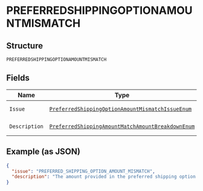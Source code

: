 
# PREFERREDSHIPPINGOPTIONAMOUNTMISMATCH

## Structure

`PREFERREDSHIPPINGOPTIONAMOUNTMISMATCH`

## Fields

| Name | Type | Tags | Description | Getter | Setter |
|  --- | --- | --- | --- | --- | --- |
| `Issue` | [`PreferredShippingOptionAmountMismatchIssueEnum`](../../doc/models/preferred-shipping-option-amount-mismatch-issue-enum.md) | Optional | - | PreferredShippingOptionAmountMismatchIssueEnum getIssue() | setIssue(PreferredShippingOptionAmountMismatchIssueEnum issue) |
| `Description` | [`PreferredShippingAmountMatchAmountBreakdownEnum`](../../doc/models/preferred-shipping-amount-match-amount-breakdown-enum.md) | Optional | - | PreferredShippingAmountMatchAmountBreakdownEnum getDescription() | setDescription(PreferredShippingAmountMatchAmountBreakdownEnum description) |

## Example (as JSON)

```json
{
  "issue": "PREFERRED_SHIPPING_OPTION_AMOUNT_MISMATCH",
  "description": "The amount provided in the preferred shipping option should match the amount provided in amount breakdown"
}
```

